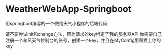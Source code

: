 # WeatherWebApp-Springboot
用springboot编写的一个微信天气小程序的后端代码

请不要尝试init和change方法，因为请求的key绑定了我的服务器API
你需要自己注册一个和风天气控制台的账号，创建一个key，并且在MyConfig里替换上你的key
